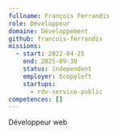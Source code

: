 ```yaml
---
fullname: François Ferrandis
role: Développeur
domaine: Développement
github: francois-ferrandis
missions:
  - start: 2022-04-25
    end: 2025-09-30
    status: independent
    employer: Scopyleft
    startups:
      - rdv-service-public
competences: []
---
```

Développeur web